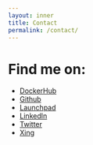 ```yaml
---
layout: inner
title: Contact
permalink: /contact/
---
```

Find me on:
==========

* [DockerHub](https://hub.docker.com/r/monotek)
* [Github](https://github.com/monotek)
* [Launchpad](https://launchpad.net/~monotek)
* [LinkedIn](https://www.linkedin.com/in/andré-bauer-3a467027)
* [Twitter](https://twitter.com/mono_tek)
* [Xing](https://www.xing.com/profile/Andre_Bauer13)
